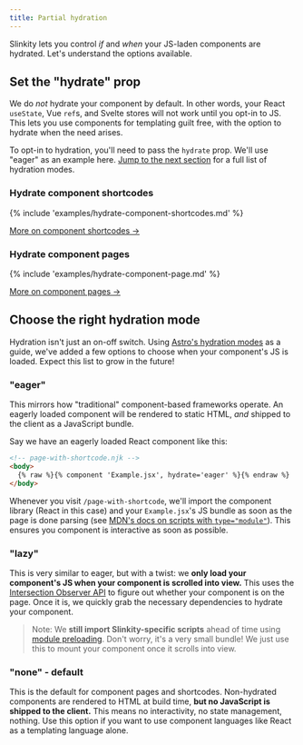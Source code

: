 ```yaml
---
title: Partial hydration
---
```


Slinkity lets you control _if_ and _when_ your JS-laden components are hydrated. Let's understand the options available.

## Set the "hydrate" prop

We do _not_ hydrate your component by default. In other words, your React `useState`, Vue `ref`s, and Svelte stores will not work until you opt-in to JS. This lets you use components for templating guilt free, with the option to hydrate when the need arises.

To opt-in to hydration, you'll need to pass the `hydrate` prop. We'll use "eager" as an example here. [Jump to the next section](#choose-the-right-hydration-mode) for a full list of hydration modes.

### Hydrate component shortcodes

{% include 'examples/hydrate-component-shortcodes.md' %}

[More on component shortcodes →](/docs/component-shortcodes)

### Hydrate component pages

{% include 'examples/hydrate-component-page.md' %}

[More on component pages →](/docs/component-pages-and-layouts)

## Choose the right hydration mode

Hydration isn't just an on-off switch. Using [Astro's hydration modes](https://docs.astro.build/en/core-concepts/component-hydration/) as a guide, we've added a few options to choose when your component's JS is loaded. Expect this list to grow in the future!

### "eager"

This mirrors how "traditional" component-based frameworks operate. An eagerly loaded component will be rendered to static HTML, _and_ shipped to the client as a JavaScript bundle.

Say we have an eagerly loaded React component like this:

```html
<!-- page-with-shortcode.njk -->
<body>
  {% raw %}{% component 'Example.jsx', hydrate='eager' %}{% endraw %}
</body>
```

Whenever you visit `/page-with-shortcode`, we'll import the component library (React in this case) and your `Example.jsx`'s JS bundle as soon as the page is done parsing (see [MDN's docs on scripts with `type="module"`](https://v8.dev/features/modules#browser)). This ensures you component is interactive as soon as possible.

### "lazy"

This is very similar to eager, but with a twist: we **only load your component's JS when your component is scrolled into view.** This uses the [Intersection Observer API](https://developer.mozilla.org/en-US/docs/Web/API/Intersection_Observer_API) to figure out whether your component is on the page. Once it is, we quickly grab the necessary dependencies to hydrate your component.

> Note: We **still import Slinkity-specific scripts** ahead of time using [module preloading](https://developer.mozilla.org/en-US/docs/Web/HTML/Link_types/modulepreload). Don't worry, it's a very small bundle! We just use this to mount your component once it scrolls into view.

### "none" - default

This is the default for component pages and shortcodes. Non-hydrated components are rendered to HTML at build time, **but no JavaScript is shipped to the client.** This means no interactivity, no state management, nothing. Use this option if you want to use component languages like React as a templating language alone.